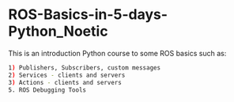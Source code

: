 # ROS-Basics-in-5-days-Python_Noetic

This is an introduction Python course to some ROS basics such as: 

```bash
1) Publishers, Subscribers, custom messages
2) Services - clients and servers
3) Actions - clients and servers
5. ROS Debugging Tools
```

